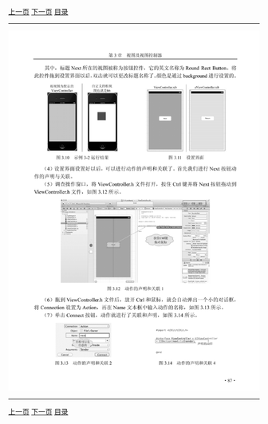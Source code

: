 [上一页](098.md) [下一页](100.md) [目录](../README.md)

***

![099](../images/099.png)

***

[上一页](098.md) [下一页](100.md) [目录](../README.md)